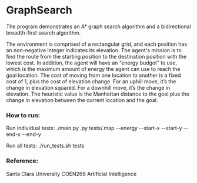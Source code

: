 # GraphSearch
The program demonstrates an A* graph search algorithm and a bidirectional breadth-first search algorithm.

The environment is comprised of a rectangular grid, and each position has an non-negative integer indicates its elevation.
The agent's mission is to find the route from the starting position to the destination position with the lowest cost. In addition, the agent will have an “energy budget” to use, which is the maximum amount of energy the agent can use to
reach the goal location. The cost of moving from one location to another is a fixed cost of 1, plus the cost of elevation change. For an uphill move,
it’s the change in elevation squared. For a downhill move, it’s the change in elevation. The heuristic value is the Manhattan distance to the goal plus the change in
elevation between the current location and the goal.


### How to run:
Run individual tests: ./main.py <astar or bbfs>.py tests/<map-name>.map --energy --start-x --start-y --end-x --end-y

Run all tests: ./run_tests.sh tests


### Reference:
Santa Clara University COEN266 Artificial Intelligence
